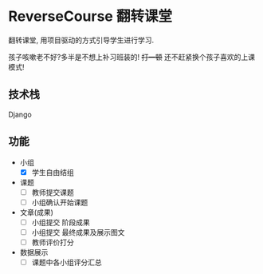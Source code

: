 # ReverseCourse 翻转课堂

翻转课堂, 用项目驱动的方式引导学生进行学习.

孩子咳嗽老不好?多半是不想上补习班装的! ~~打一顿~~ 还不赶紧换个孩子喜欢的上课模式!

## 技术栈
Django

## 功能
- 小组
  - [x] 学生自由结组

- 课题
  - [ ] 教师提交课题
  - [ ] 小组确认开始课题

- 文章(成果)
  - [ ] 小组提交 阶段成果
  - [ ] 小组提交 最终成果及展示图文
  - [ ] 教师评价打分

- 数据展示
  - [ ] 课题中各小组评分汇总
